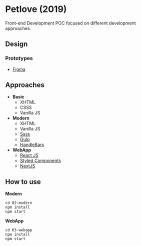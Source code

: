 # Petlove (2019)
Front-end Development POC focused on different development approaches.

## Design 

### Prototypes

- <a href="https://www.figma.com/proto/HF1RZ2pjfehOGYsxvVIyCtgh/Petlove-(2019)?node-id=0%3A778&scaling=min-zoom">Figma</a>

## Approaches

- <strong>Basic</strong>
  - XHTML
  - CSSS
  - Vanilla JS
- <strong>Modern</strong>
  - XHTML
  - Vanilla JS
  - <a href='https://sass-lang.com/'>Sass</a>
  - <a href='https://gulpjs.com/'>Gulp</a>
  - <a href='https://handlebarsjs.com/'>HandleBars</a>
- <strong>WebApp</strong>
  - <a href='https://reactjs.org/'>React JS</a>
  - <a href='https://styled-components.com/'>Styled Components</a>
  - <a href='https://nextjs.org/'>NextJS</a>
  

## How to use

**Modern**
``` 
cd 02-modern
npm install 
npm start

```
**WebApp**
``` 
cd 03-webapp
npm install 
npm start

```
